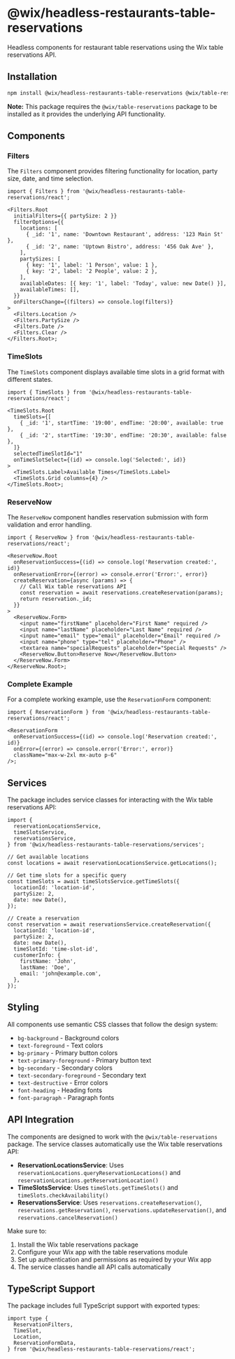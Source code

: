 # @wix/headless-restaurants-table-reservations

Headless components for restaurant table reservations using the Wix table reservations API.

## Installation

```bash
npm install @wix/headless-restaurants-table-reservations @wix/table-reservations
```

**Note:** This package requires the `@wix/table-reservations` package to be installed as it provides the underlying API functionality.

## Components

### Filters

The `Filters` component provides filtering functionality for location, party size, date, and time selection.

```tsx
import { Filters } from '@wix/headless-restaurants-table-reservations/react';

<Filters.Root
  initialFilters={{ partySize: 2 }}
  filterOptions={{
    locations: [
      { _id: '1', name: 'Downtown Restaurant', address: '123 Main St' },
      { _id: '2', name: 'Uptown Bistro', address: '456 Oak Ave' },
    ],
    partySizes: [
      { key: '1', label: '1 Person', value: 1 },
      { key: '2', label: '2 People', value: 2 },
    ],
    availableDates: [{ key: '1', label: 'Today', value: new Date() }],
    availableTimes: [],
  }}
  onFiltersChange={(filters) => console.log(filters)}
>
  <Filters.Location />
  <Filters.PartySize />
  <Filters.Date />
  <Filters.Clear />
</Filters.Root>;
```

### TimeSlots

The `TimeSlots` component displays available time slots in a grid format with different states.

```tsx
import { TimeSlots } from '@wix/headless-restaurants-table-reservations/react';

<TimeSlots.Root
  timeSlots={[
    { _id: '1', startTime: '19:00', endTime: '20:00', available: true },
    { _id: '2', startTime: '19:30', endTime: '20:30', available: false },
  ]}
  selectedTimeSlotId="1"
  onTimeSlotSelect={(id) => console.log('Selected:', id)}
>
  <TimeSlots.Label>Available Times</TimeSlots.Label>
  <TimeSlots.Grid columns={4} />
</TimeSlots.Root>;
```

### ReserveNow

The `ReserveNow` component handles reservation submission with form validation and error handling.

```tsx
import { ReserveNow } from '@wix/headless-restaurants-table-reservations/react';

<ReserveNow.Root
  onReservationSuccess={(id) => console.log('Reservation created:', id)}
  onReservationError={(error) => console.error('Error:', error)}
  createReservation={async (params) => {
    // Call Wix table reservations API
    const reservation = await reservations.createReservation(params);
    return reservation._id;
  }}
>
  <ReserveNow.Form>
    <input name="firstName" placeholder="First Name" required />
    <input name="lastName" placeholder="Last Name" required />
    <input name="email" type="email" placeholder="Email" required />
    <input name="phone" type="tel" placeholder="Phone" />
    <textarea name="specialRequests" placeholder="Special Requests" />
    <ReserveNow.Button>Reserve Now</ReserveNow.Button>
  </ReserveNow.Form>
</ReserveNow.Root>;
```

### Complete Example

For a complete working example, use the `ReservationForm` component:

```tsx
import { ReservationForm } from '@wix/headless-restaurants-table-reservations/react';

<ReservationForm
  onReservationSuccess={(id) => console.log('Reservation created:', id)}
  onError={(error) => console.error('Error:', error)}
  className="max-w-2xl mx-auto p-6"
/>;
```

## Services

The package includes service classes for interacting with the Wix table reservations API:

```tsx
import {
  reservationLocationsService,
  timeSlotsService,
  reservationsService,
} from '@wix/headless-restaurants-table-reservations/services';

// Get available locations
const locations = await reservationLocationsService.getLocations();

// Get time slots for a specific query
const timeSlots = await timeSlotsService.getTimeSlots({
  locationId: 'location-id',
  partySize: 2,
  date: new Date(),
});

// Create a reservation
const reservation = await reservationsService.createReservation({
  locationId: 'location-id',
  partySize: 2,
  date: new Date(),
  timeSlotId: 'time-slot-id',
  customerInfo: {
    firstName: 'John',
    lastName: 'Doe',
    email: 'john@example.com',
  },
});
```

## Styling

All components use semantic CSS classes that follow the design system:

- `bg-background` - Background colors
- `text-foreground` - Text colors
- `bg-primary` - Primary button colors
- `text-primary-foreground` - Primary button text
- `bg-secondary` - Secondary colors
- `text-secondary-foreground` - Secondary text
- `text-destructive` - Error colors
- `font-heading` - Heading fonts
- `font-paragraph` - Paragraph fonts

## API Integration

The components are designed to work with the `@wix/table-reservations` package. The service classes automatically use the Wix table reservations API:

- **ReservationLocationsService**: Uses `reservationLocations.queryReservationLocations()` and `reservationLocations.getReservationLocation()`
- **TimeSlotsService**: Uses `timeSlots.getTimeSlots()` and `timeSlots.checkAvailability()`
- **ReservationsService**: Uses `reservations.createReservation()`, `reservations.getReservation()`, `reservations.updateReservation()`, and `reservations.cancelReservation()`

Make sure to:

1. Install the Wix table reservations package
2. Configure your Wix app with the table reservations module
3. Set up authentication and permissions as required by your Wix app
4. The service classes handle all API calls automatically

## TypeScript Support

The package includes full TypeScript support with exported types:

```tsx
import type {
  ReservationFilters,
  TimeSlot,
  Location,
  ReservationFormData,
} from '@wix/headless-restaurants-table-reservations/react';
```
